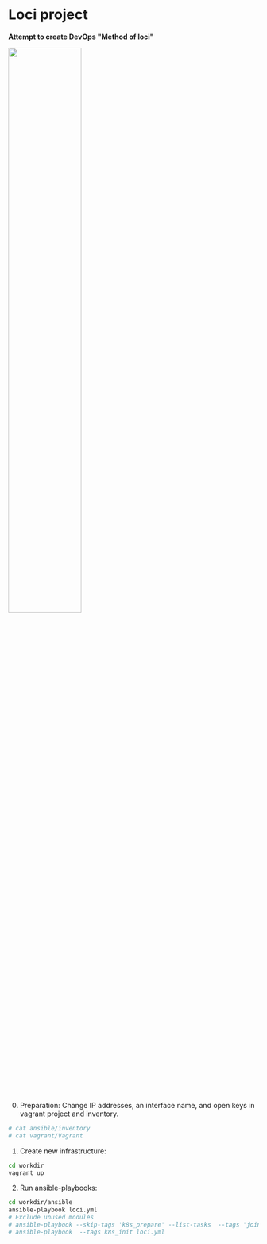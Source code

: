 # Loci project
**Attempt to create DevOps "Method of loci"**
<div>
<img src="https://miro.medium.com/max/2048/1*C0_rTw0xLJgQ_dEMGuJW2A.jpeg" width=54%>
</div>

0) Preparation:
Change IP addresses, an interface name, and open keys in vagrant project and inventory. 
```bash
# cat ansible/inventory
# cat vagrant/Vagrant
```

1) Create new infrastructure:
```bash
cd workdir
vagrant up
```
2) Run ansible-playbooks:
```bash
cd workdir/ansible
ansible-playbook loci.yml
# Exclude unused modules
# ansible-playbook --skip-tags 'k8s_prepare' --list-tasks  --tags 'join_nodes' loci.yml
# ansible-playbook  --tags k8s_init loci.yml
```
